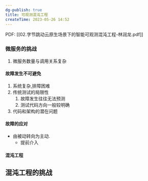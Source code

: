 ```yaml
---
dg-publish: true
title: 可观测混沌工程
createTime: 2023-05-26 14:52  
---
```


PDF: [[02.字节跳动云原生场景下的智能可观测混沌工程-林润⻰.pdf]]

### 微服务的挑战

1.  微服务数量与调用关系复杂

#### 故障发生不可避免
1. 系统复杂,排障困难
2. 传统测试的局限性
	1. 故障发生往往无法预测
	2. 测试代码方向一般较明确
3. 代码和架构的潜在问题

#### 故障的应对
- 由被动转向为主动.
	- 提前介入
#### 混沌工程
## 混沌工程的挑战



